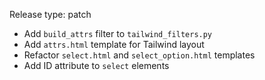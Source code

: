 Release type: patch

* Add `build_attrs` filter to `tailwind_filters.py`
* Add `attrs.html` template for Tailwind layout
* Refactor `select.html` and `select_option.html` templates
* Add ID attribute to `select` elements
